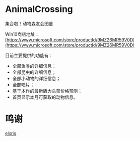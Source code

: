 # AnimalCrossing
集合啦！动物森友会图鉴

Win10商店地址：[https://www.microsoft.com/store/productId/9MZ26MR59V0D](https://www.microsoft.com/store/productId/9MZ26MR59V0D)

目前主要提供的功能有：
- 全部鱼类的详细信息；
- 全部昆虫的详细信息；
- 全部小动物的详细信息；
- 全部唱片；
- 基于本作的最新版大头菜价格预测；
- 首页显示本月可获取的动物信息。

# 鸣谢
[elxris](https://github.com/elxris/Turnip-Calculator)
